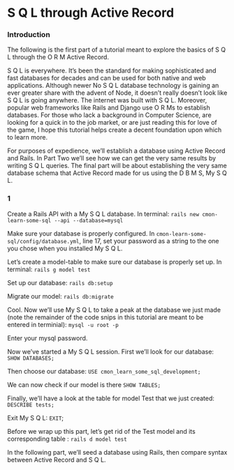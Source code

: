 # S Q L through Active Record

### Introduction

The following is the first part of a tutorial meant to explore the basics of S Q L through the O R M Active Record.

S Q L is everywhere. It’s been the standard for making sophisticated and fast databases for decades and can be used for both native and web applications. Although newer No S Q L database technology is gaining an ever greater share with the advent of Node, it doesn’t really doesn’t look like S Q L is going anywhere. The internet was built with S Q L. Moreover, popular web frameworks like Rails and Django use O R Ms to establish databases. For those who lack a background in Computer Science, are looking for a quick in to the job market, or are just reading this for love of the game, I hope this tutorial helps create a decent foundation upon which to learn more.

For purposes of expedience, we’ll establish a database using Active Record and Rails. In Part Two we’ll see how we can get the very same results by writing S Q L queries. The final part will be about establishing the very same database schema that Active Record made for us using the D B M S, My S Q L.

### 1

Create a Rails API with a My S Q L database. In terminal: `rails new cmon-learn-some-sql --api --database=mysql`

Make sure your database is properly configured. In `cmon-learn-some-sql/config/database.yml`, line 17, set your password as a string to the one you chose when you installed My S Q L.

Let’s create a model-table to make sure our database is properly set up. In terminal: `rails g model test`

Set up our database: `rails db:setup`

Migrate our model: `rails db:migrate`

Cool. Now we’ll use My S Q L to take a peak at the database we just made (note the remainder of the code snips in this tutorial are meant to be entered in terminial): `mysql -u root -p`

Enter your mysql password.

Now we’ve started a My S Q L session. First we’ll look for our database: `SHOW DATABASES;`

Then choose our database: `USE cmon_learn_some_sql_development;`

We can now check if our model is there `SHOW TABLES;`

Finally, we’ll have a look at the table for model Test that we just created: `DESCRIBE tests;`

Exit My S Q L: `EXIT`;

Before we wrap up this part, let’s get rid of the Test model and its corresponding table : `rails d model test`

In the following part, we’ll seed a database using Rails, then compare syntax between Active Record and S Q L.
